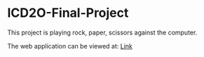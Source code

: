 # ICD2O-Final-Project

This project is playing rock, paper, scissors against the computer.

The web application can be viewed at: [Link](https://mths-icd2o-1-2024.github.io/ICD2O-Final-Project-catherine.vu/) 
